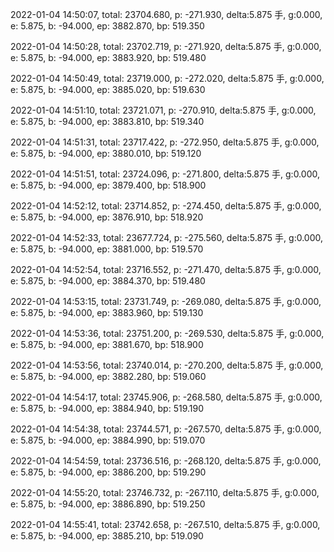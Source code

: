 2022-01-04 14:50:07, total: 23704.680, p: -271.930, delta:5.875 手, g:0.000, e: 5.875, b: -94.000, ep: 3882.870, bp: 519.350

2022-01-04 14:50:28, total: 23702.719, p: -271.920, delta:5.875 手, g:0.000, e: 5.875, b: -94.000, ep: 3883.920, bp: 519.480

2022-01-04 14:50:49, total: 23719.000, p: -272.020, delta:5.875 手, g:0.000, e: 5.875, b: -94.000, ep: 3885.020, bp: 519.630

2022-01-04 14:51:10, total: 23721.071, p: -270.910, delta:5.875 手, g:0.000, e: 5.875, b: -94.000, ep: 3883.810, bp: 519.340

2022-01-04 14:51:31, total: 23717.422, p: -272.950, delta:5.875 手, g:0.000, e: 5.875, b: -94.000, ep: 3880.010, bp: 519.120

2022-01-04 14:51:51, total: 23724.096, p: -271.800, delta:5.875 手, g:0.000, e: 5.875, b: -94.000, ep: 3879.400, bp: 518.900

2022-01-04 14:52:12, total: 23714.852, p: -274.450, delta:5.875 手, g:0.000, e: 5.875, b: -94.000, ep: 3876.910, bp: 518.920

2022-01-04 14:52:33, total: 23677.724, p: -275.560, delta:5.875 手, g:0.000, e: 5.875, b: -94.000, ep: 3881.000, bp: 519.570

2022-01-04 14:52:54, total: 23716.552, p: -271.470, delta:5.875 手, g:0.000, e: 5.875, b: -94.000, ep: 3884.370, bp: 519.480

2022-01-04 14:53:15, total: 23731.749, p: -269.080, delta:5.875 手, g:0.000, e: 5.875, b: -94.000, ep: 3883.960, bp: 519.130

2022-01-04 14:53:36, total: 23751.200, p: -269.530, delta:5.875 手, g:0.000, e: 5.875, b: -94.000, ep: 3881.670, bp: 518.900

2022-01-04 14:53:56, total: 23740.014, p: -270.200, delta:5.875 手, g:0.000, e: 5.875, b: -94.000, ep: 3882.280, bp: 519.060

2022-01-04 14:54:17, total: 23745.906, p: -268.580, delta:5.875 手, g:0.000, e: 5.875, b: -94.000, ep: 3884.940, bp: 519.190

2022-01-04 14:54:38, total: 23744.571, p: -267.570, delta:5.875 手, g:0.000, e: 5.875, b: -94.000, ep: 3884.990, bp: 519.070

2022-01-04 14:54:59, total: 23736.516, p: -268.120, delta:5.875 手, g:0.000, e: 5.875, b: -94.000, ep: 3886.200, bp: 519.290

2022-01-04 14:55:20, total: 23746.732, p: -267.110, delta:5.875 手, g:0.000, e: 5.875, b: -94.000, ep: 3886.890, bp: 519.250

2022-01-04 14:55:41, total: 23742.658, p: -267.510, delta:5.875 手, g:0.000, e: 5.875, b: -94.000, ep: 3885.210, bp: 519.090